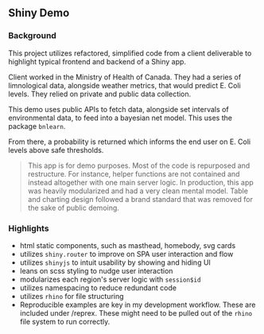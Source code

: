 ## Shiny Demo

### Background

This project utilizes refactored, simplified code from a client deliverable to highlight typical frontend and backend of a Shiny app.

Client worked in the Ministry of Health of Canada. They had a series of limnological data, alongside weather metrics, that would predict E. Coli levels. They relied on private and public data collection. 

This demo uses public APIs to fetch data, alongside set intervals of environmental data, to feed into a bayesian net model. This uses the package `bnlearn`.

From there, a probability is returned which informs the end user on E. Coli levels above safe thresholds. 

> This app is for demo purposes. Most of the code is repurposed and restructure. For instance, helper functions are not contained and instead altogether with one main server logic. In production, this app was heavily modularized and had a very clean mental model. Table and charting design followed a brand standard that was removed for the sake of public demoing.

### Highlights

- html static components, such as masthead, homebody, svg cards
- utilizes `shiny.router` to improve on SPA user interaction and flow
- utilizes `shinyjs` to intuit usability by showing and hiding UI
- leans on scss styling to nudge user interaction
- modularizes each region's server logic with `session$id`
- utilizes namespacing to reduce redundant code
- utilizes `rhino` for file structuring
- Reproducible examples are key in my development workflow. These are included under /reprex. These might need to be pulled out of the `rhino` file system to run correctly.